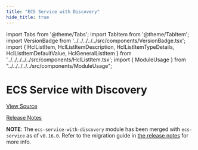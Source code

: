 ```yaml
---
title: "ECS Service with Discovery"
hide_title: true
---
```


import Tabs from '@theme/Tabs';
import TabItem from '@theme/TabItem';
import VersionBadge from '../../../../../src/components/VersionBadge.tsx';
import { HclListItem, HclListItemDescription, HclListItemTypeDetails, HclListItemDefaultValue, HclGeneralListItem } from '../../../../../src/components/HclListItem.tsx';
import { ModuleUsage } from "../../../../../src/components/ModuleUsage";

<VersionBadge repoTitle="Amazon ECS" version="1.1.0" lastModifiedVersion="0.24.1"/>

# ECS Service with Discovery

<a href="https://github.com/gruntwork-io/terraform-aws-ecs/tree/v1.1.0/modules/ecs-service-with-discovery" className="link-button" title="View the source code for this module in GitHub.">View Source</a>

<a href="https://github.com/gruntwork-io/terraform-aws-ecs/releases/tag/v0.24.1" className="link-button" title="Release notes for only versions which impacted this module.">Release Notes</a>

**NOTE**: The `ecs-service-with-discovery` module has been merged with `ecs-service` as of `v0.16.0`. Refer to the migration
guide in [the release notes](https://github.com/gruntwork-io/terraform-aws-ecs/releases/tag/v0.16.0) for more info.

<!-- ##DOCS-SOURCER-START
{
  "originalSources": [
    "https://github.com/gruntwork-io/terraform-aws-ecs/tree/v1.1.0/modules/ecs-service-with-discovery/readme.md",
    "https://github.com/gruntwork-io/terraform-aws-ecs/tree/v1.1.0/modules/ecs-service-with-discovery/variables.tf",
    "https://github.com/gruntwork-io/terraform-aws-ecs/tree/v1.1.0/modules/ecs-service-with-discovery/outputs.tf"
  ],
  "sourcePlugin": "module-catalog-api",
  "hash": "2a0615042bead0f1a0176d0dc60623ec"
}
##DOCS-SOURCER-END -->
